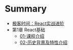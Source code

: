 # Summary

* [极客时间：React实战进阶](README.md)
* 第1章 React基础
  * [01-课程介绍](./chapter1-01-课程介绍.md)
  * [02-历史背景及特性介绍](./chapter1-02-历史背景及特性介绍.md)